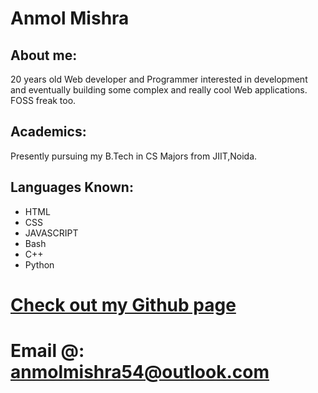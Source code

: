 # Anmol Mishra

## About me:

20 years old Web developer and Programmer interested in development and eventually building some complex and really cool Web applications. FOSS freak too.

## Academics:

Presently pursuing my B.Tech in CS Majors from JIIT,Noida.

## Languages Known:

- HTML
- CSS
- JAVASCRIPT
- Bash
- C++
- Python

# [Check out my Github page](https://github.com/octamois)

# Email @: anmolmishra54@outlook.com
